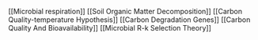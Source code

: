 [[Microbial respiration]]
[[Soil Organic Matter Decomposition]]
[[Carbon Quality-temperature Hypothesis]]
[[Carbon Degradation Genes]]
[[Carbon Quality And Bioavailability]]
[[Microbial R-k Selection Theory]]
